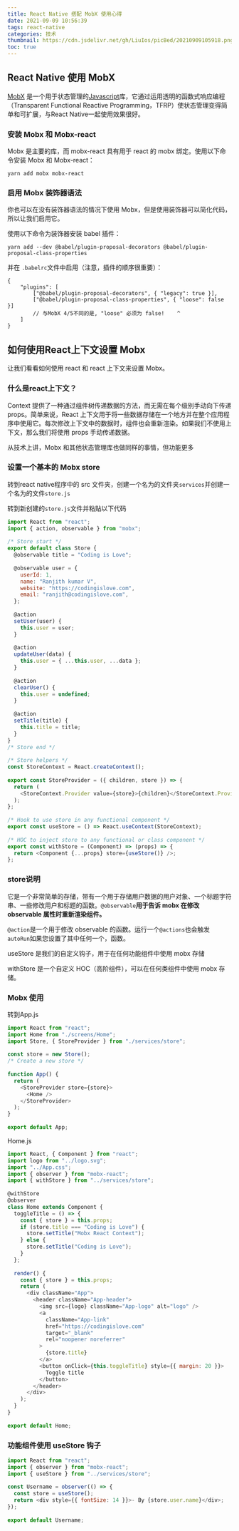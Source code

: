 ```yaml
---
title: React Native 搭配 MobX 使用心得
date: 2021-09-09 10:56:39
tags: react-native
categories: 技术
thumbnail: https://cdn.jsdelivr.net/gh/LiuIos/picBed/20210909105918.png
toc: true
---
```


## React Native 使用 MobX

[MobX](https://zh.mobx.js.org/README.html) 是一个用于状态管理的[Javascript](https://codingislove.com/tag/javascript/)库，它通过运用透明的函数式响应编程（Transparent Functional Reactive Programming，TFRP）使状态管理变得简单和可扩展，与React Native一起使用效果很好。

### 安装 Mobx 和 Mobx-react

Mobx 是主要的库，而 mobx-react 具有用于 react 的 mobx 绑定。使用以下命令安装 Mobx 和 Mobx-react：

```
yarn add mobx mobx-react
```

### 启用 Mobx 装饰器语法

你也可以在没有装饰器语法的情况下使用 Mobx，但是使用装饰器可以简化代码，所以让我们启用它。

使用以下命令为装饰器安装 babel 插件：

```
yarn add --dev @babel/plugin-proposal-decorators @babel/plugin-proposal-class-properties
```

并在 `.babelrc`文件中启用（注意，插件的顺序很重要）：

```
{
    "plugins": [
        ["@babel/plugin-proposal-decorators", { "legacy": true }],
        ["@babel/plugin-proposal-class-properties", { "loose": false }]
        // 与MobX 4/5不同的是, "loose" 必须为 false!    ^
    ]
}
```



## 如何使用React上下文设置 Mobx

让我们看看如何使用 react 和 react 上下文来设置 Mobx。

### 什么是react上下文？

Context 提供了一种通过组件树传递数据的方法，而无需在每个级别手动向下传递 props。简单来说，React 上下文用于将一些数据存储在一个地方并在整个应用程序中使用它。每次修改上下文中的数据时，组件也会重新渲染。如果我们不使用上下文，那么我们将使用 props 手动传递数据。

从技术上讲，Mobx 和其他状态管理库也做同样的事情，但功能更多

### 设置一个基本的 Mobx store

转到react native程序中的 src 文件夹，创建一个名为的文件夹`services`并创建一个名为的文件`store.js`

转到新创建的`store.js`文件并粘贴以下代码

```js
import React from "react";
import { action, observable } from "mobx";
 
/* Store start */
export default class Store {
  @observable title = "Coding is Love";
 
  @observable user = {
    userId: 1,
    name: "Ranjith kumar V",
    website: "https://codingislove.com",
    email: "ranjith@codingislove.com",
  };
 
  @action
  setUser(user) {
    this.user = user;
  }
 
  @action
  updateUser(data) {
    this.user = { ...this.user, ...data };
  }
 
  @action
  clearUser() {
    this.user = undefined;
  }
 
  @action
  setTitle(title) {
    this.title = title;
  }
}
/* Store end */
 
/* Store helpers */
const StoreContext = React.createContext();
 
export const StoreProvider = ({ children, store }) => {
  return (
    <StoreContext.Provider value={store}>{children}</StoreContext.Provider>
  );
};
 
/* Hook to use store in any functional component */
export const useStore = () => React.useContext(StoreContext);
 
/* HOC to inject store to any functional or class component */
export const withStore = (Component) => (props) => {
  return <Component {...props} store={useStore()} />;
};
```

### store说明

它是一个非常简单的存储，带有一个用于存储用户数据的用户对象、一个标题字符串、一些修改用户和标题的函数。`@observable`**用于告诉 mobx 在修改 observable 属性时重新渲染组件。**

`@action`是一个用于修改 observable 的函数。运行一个`@actions`也会触发`autoRun`如果您设置了其中任何一个，函数。

useStore 是我们的自定义钩子，用于在任何功能组件中使用 mobx 存储

withStore 是一个自定义 HOC（高阶组件），可以在任何类组件中使用 mobx 存储。

### Mobx 使用

转到App.js

```js
import React from "react";
import Home from "./screens/Home";
import Store, { StoreProvider } from "./services/store";
 
const store = new Store();
/* Create a new store */
 
function App() {
  return (
    <StoreProvider store={store}>
      <Home />
    </StoreProvider>
  );
}
 
export default App;
```

Home.js

```js
import React, { Component } from "react";
import logo from "../logo.svg";
import "../App.css";
import { observer } from "mobx-react";
import { withStore } from "../services/store";
 
@withStore
@observer
class Home extends Component {
  toggleTitle = () => {
    const { store } = this.props;
    if (store.title === "Coding is Love") {
      store.setTitle("Mobx React Context");
    } else {
      store.setTitle("Coding is Love");
    }
  };
 
  render() {
    const { store } = this.props;
    return (
      <div className="App">
        <header className="App-header">
          <img src={logo} className="App-logo" alt="logo" />
          <a
            className="App-link"
            href="https://codingislove.com"
            target="_blank"
            rel="noopener noreferrer"
          >
            {store.title}
          </a>
          <button onClick={this.toggleTitle} style={{ margin: 20 }}>
            Toggle title
          </button>
        </header>
      </div>
    );
  }
}
 
export default Home;
```

### 功能组件使用 useStore 钩子

```js
import React from "react";
import { observer } from "mobx-react";
import { useStore } from "../services/store";
 
const Username = observer(() => {
  const store = useStore();
  return <div style={{ fontSize: 14 }}>- By {store.user.name}</div>;
});
 
export default Username;
```


